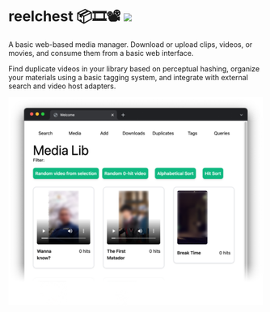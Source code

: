# reelchest 📦🎞️📽️ ![](https://img.shields.io/badge/-in%20early%20development!-blueviolet)

A basic web-based media manager. Download or upload clips, videos, or movies, and consume them from a basic web
interface.

Find duplicate videos in your library based on perceptual hashing, organize your materials using a basic tagging system,
and integrate with external search and video host adapters.

![](screenshot.png)